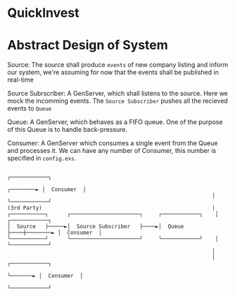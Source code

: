 # QuickInvest
 
 Abstract Design of System
 ==========================

 Source: 
        The source shall produce `events` of new company listing and inform our system, we're assuming for now that the
        events shall be published in real-time

 Source Subrscriber:
        A GenServer, which shall listens to the source. Here we mock the incomming events. The `Source Subscriber` pushes all the recieved events to `Queue`

 Queue:
        A GenServer, which behaves as a FIFO queue. One of the purpose of this Queue is to handle back-pressure.

 Consumer: 
        A GenServer which consumes a single event from the Queue and processes it. We can have any number of Consumer, this number is specified in `config.exs`.
 
 ```
                                                                             ┌────────────┐
                                                                  ┌────────► │  Consumer  │
                                                                  │          └────────────┘
 (3rd Party)                                                      │
┌───────────┐      ┌──────────────────────┐     ┌────────────┐    │          ┌────────────┐
│  Source   ├─────►│  Source Subscriber   ├────►│  Queue     ├────┼────────► │  Consumer  │
└───────────┘      └──────────────────────┘     └────────────┘    │          └────────────┘
                                                                  │
                                                                  │         ┌────────────┐
                                                                  └───────► │  Consumer  │
                                                                            └────────────┘
```
